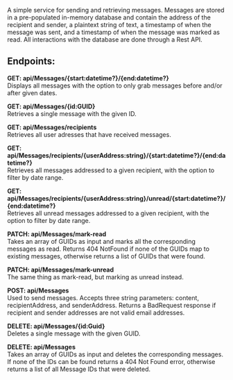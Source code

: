 A simple service for sending and retrieving messages. Messages are stored in a pre-populated in-memory database and contain the address of the recipient and sender, a plaintext string of text, a timestamp of when the message was sent, and a timestamp of when the message was marked as read. All interactions with the database are done through a Rest API.

## Endpoints:
**GET: api/Messages/{start:datetime?}/{end:datetime?}**\
Displays all messages with the option to only grab messages before and/or after given dates.

**GET: api/Messages/{id:GUID}**\
Retrieves a single message with the given ID.

**GET: api/Messages/recipients**\
Retrieves all user adresses that have received messages.

**GET: api/Messages/recipients/{userAddress:string}/{start:datetime?}/{end:datetime?}**\
Retrieves all messages addressed to a given recipient, with the option to filter by date range.

**GET: api/Messages/recipients/{userAddress:string}/unread/{start:datetime?}/{end:datetime?}**\
Retrieves all unread messages addressed to a given recipient, with the option to filter by date range.

**PATCH: api/Messages/mark-read**\
Takes an array of GUIDs as input and marks all the corresponding messages as read. Returns 404 NotFound if none of the GUIDs map to existing messages, otherwise returns a list of GUIDs that were found.

**PATCH: api/Messages/mark-unread**\
The same thing as mark-read, but marking as unread instead.

**POST: api/Messages**\
Used to send messages. Accepts three string parameters: content, recipientAddress, and senderAddress. Returns a BadRequest response if recipient and sender addresses are not valid email addresses.

**DELETE: api/Messages/{id:Guid}**\
Deletes a single message with the given GUID.

**DELETE: api/Messages**\
Takes an array of GUIDs as input and deletes the corresponding messages. If none of the IDs can be found returns a 404 Not Found error, otherwise returns a list of all Message IDs that were deleted.

